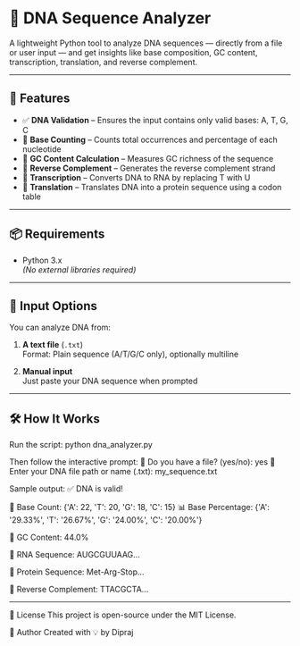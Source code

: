 # 🧬 DNA Sequence Analyzer

A lightweight Python tool to analyze DNA sequences — directly from a file or user input — and get insights like base composition, GC content, transcription, translation, and reverse complement.

---

## 🚀 Features

- ✅ **DNA Validation** – Ensures the input contains only valid bases: A, T, G, C
- 🔢 **Base Counting** – Counts total occurrences and percentage of each nucleotide
- 🧪 **GC Content Calculation** – Measures GC richness of the sequence
- 🔁 **Reverse Complement** – Generates the reverse complement strand
- 🔬 **Transcription** – Converts DNA to RNA by replacing T with U
- 🧬 **Translation** – Translates DNA into a protein sequence using a codon table

---

## 📦 Requirements

- Python 3.x  
*(No external libraries required)*

---

## 📁 Input Options

You can analyze DNA from:

1. **A text file** (`.txt`)  
   Format: Plain sequence (A/T/G/C only), optionally multiline

2. **Manual input**  
   Just paste your DNA sequence when prompted

---

## 🛠️ How It Works

Run the script: python dna_analyzer.py

Then follow the interactive prompt:
📂 Do you have a file? (yes/no): yes
📝 Enter your DNA file path or name (.txt): my_sequence.txt

Sample output:
✅ DNA is valid!

🧾 Base Count: {'A': 22, 'T': 20, 'G': 18, 'C': 15}
📊 Base Percentage: {'A': '29.33%', 'T': '26.67%', 'G': '24.00%', 'C': '20.00%'}

🧪 GC Content: 44.0%

🔁 RNA Sequence:
AUGCGUUAAG...

🧬 Protein Sequence:
Met-Arg-Stop...

🧬 Reverse Complement:
TTACGCTA...

---

📜 License
This project is open-source under the MIT License.

👤 Author
Created with 💡 by Dipraj